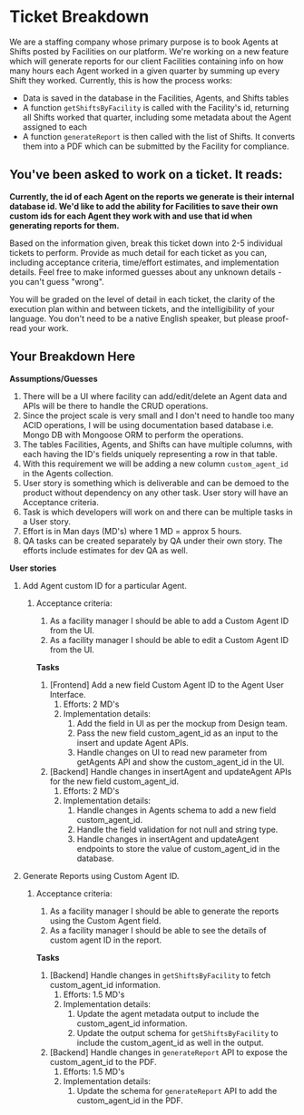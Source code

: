 # Ticket Breakdown
We are a staffing company whose primary purpose is to book Agents at Shifts posted by Facilities on our platform. We're working on a new feature which will generate reports for our client Facilities containing info on how many hours each Agent worked in a given quarter by summing up every Shift they worked. Currently, this is how the process works:

- Data is saved in the database in the Facilities, Agents, and Shifts tables
- A function `getShiftsByFacility` is called with the Facility's id, returning all Shifts worked that quarter, including some metadata about the Agent assigned to each
- A function `generateReport` is then called with the list of Shifts. It converts them into a PDF which can be submitted by the Facility for compliance.

## You've been asked to work on a ticket. It reads:

**Currently, the id of each Agent on the reports we generate is their internal database id. We'd like to add the ability for Facilities to save their own custom ids for each Agent they work with and use that id when generating reports for them.**


Based on the information given, break this ticket down into 2-5 individual tickets to perform. Provide as much detail for each ticket as you can, including acceptance criteria, time/effort estimates, and implementation details. Feel free to make informed guesses about any unknown details - you can't guess "wrong".


You will be graded on the level of detail in each ticket, the clarity of the execution plan within and between tickets, and the intelligibility of your language. You don't need to be a native English speaker, but please proof-read your work.

## Your Breakdown Here

**Assumptions/Guesses**
1. There will be a UI where facility can add/edit/delete an Agent data and APIs will be there to handle the
   CRUD operations.
2. Since the project scale is very small and I don't need to handle too many ACID operations, I will be using documentation based database
   i.e. Mongo DB with Mongoose ORM to perform the operations.
3. The tables Facilities, Agents, and Shifts can have multiple columns, with each having the ID's fields uniquely representing a row in that table.
4. With this requirement we will be adding a new column ```custom_agent_id``` in the Agents collection.
5. User story is something which is deliverable and can be demoed to the product without dependency on any other task. User story will have an Acceptance criteria.
6. Task is which developers will work on and there can be multiple tasks in a User story.
7. Effort is in Man days (MD's) where 1 MD = approx 5 hours.
8. QA tasks can be created separately by QA under their own story. The efforts include estimates for dev QA as well.

**User stories**
1. Add Agent custom ID for a particular Agent.
    1. Acceptance criteria:
        1. As a facility manager I should be able to add a Custom Agent ID from the UI.
        2. As a facility manager I should be able to edit a Custom Agent ID from the UI.

       **Tasks**
        1. [Frontend] Add a new field Custom Agent ID to the Agent User Interface.
            1. Efforts: 2 MD's
            2. Implementation details:
                1. Add the field in UI as per the mockup from Design team.
                2. Pass the new field custom_agent_id as an input to the insert and update Agent APIs.
                3. Handle changes on UI to read new parameter from getAgents API and show the custom_agent_id in the UI.
        2. [Backend] Handle changes in insertAgent and updateAgent APIs for the new field custom_agent_id.
            1. Efforts: 2 MD's
            2. Implementation details:
                1. Handle changes in Agents schema to add a new field custom_agent_id.
                2. Handle the field validation for not null and string type.
                2. Handle changes in insertAgent and updateAgent endpoints to store the value of custom_agent_id in the database.



2. Generate Reports using Custom Agent ID.
    1. Acceptance criteria:
        1. As a facility manager I should be able to generate the reports using the Custom Agent field.
        2. As a facility manager I should be able to see the details of custom agent ID in the report.

       **Tasks**
        1. [Backend] Handle changes in `getShiftsByFacility` to fetch custom_agent_id information.
            1. Efforts: 1.5 MD's
            2. Implementation details:
                1. Update the agent metadata output to include the custom_agent_id information.
                2. Update the output schema for `getShiftsByFacility` to include the custom_agent_id as well in the output.
        2. [Backend] Handle changes in `generateReport` API to expose the custom_agent_id to the PDF.
            1. Efforts: 1.5 MD's
            2. Implementation details:
                1.  Update the schema for `generateReport` API to add the custom_agent_id in the PDF.